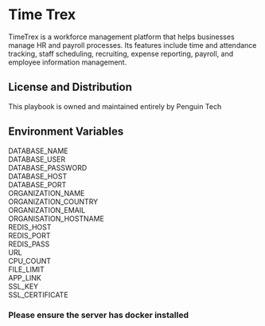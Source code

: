 # Time Trex

TimeTrex is a workforce management platform that helps businesses manage HR and payroll processes. Its features include time and attendance tracking, staff scheduling, recruiting, expense reporting, payroll, and employee information management.

## License and Distribution
This playbook is owned and maintained entirely by Penguin Tech 

## Environment Variables
DATABASE_NAME\
DATABASE_USER\
DATABASE_PASSWORD\
DATABASE_HOST\
DATABASE_PORT\
ORGANIZATION_NAME\
ORGANIZATION_COUNTRY\
ORGANIZATION_EMAIL\
ORGANISATION_HOSTNAME\
REDIS_HOST\
REDIS_PORT\
REDIS_PASS\
URL\
CPU_COUNT\
FILE_LIMIT\
APP_LINK\
SSL_KEY\
SSL_CERTIFICATE

### Please ensure the server has docker installed
